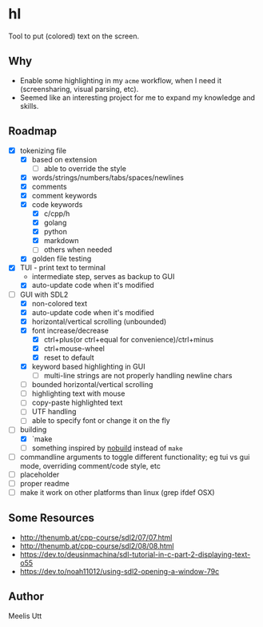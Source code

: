 # hl


Tool to put (colored) text on the screen.

## Why

* Enable some highlighting in my `acme` workflow, when I need it (screensharing, visual parsing, etc).
* Seemed like an interesting project for me to expand my knowledge and skills.

## Roadmap

- [x] tokenizing file
	- [x] based on extension
		- [ ] able to override the style
	- [x] words/strings/numbers/tabs/spaces/newlines
	- [x] comments
	- [x] comment keywords
	- [x] code keywords
		- [x] c/cpp/h
		- [x] golang
		- [x] python
		- [x] markdown
		- [ ] others when needed
	- [x] golden file testing
- [x] TUI - print text to terminal
	- intermediate step, serves as backup to GUI
	- [x] auto-update code when it's modified
- [ ] GUI with SDL2
	- [x] non-colored text
	- [x] auto-update code when it's modified
	- [x] horizontal/vertical scrolling (unbounded)
	- [x] font increase/decrease
		- [x] ctrl+plus(or ctrl+equal for convenience)/ctrl+minus
		- [x] ctrl+mouse-wheel
		- [x] reset to default
	- [x] keyword based highlighting in GUI
		- [ ] multi-line strings are not properly handling newline chars
	- [ ] bounded horizontal/vertical scrolling
	- [ ] highlighting text with mouse
	- [ ] copy-paste highlighted text
	- [ ] UTF handling
	- [ ] able to specify font or change it on the fly
- [ ] building
	- [x] `make
	- [ ] something inspired by [nobuild](https://github.com/tsoding/nob.h) instead of `make`
- [ ] commandline arguments to toggle different functionality; eg tui vs gui mode, overriding comment/code style, etc
- [ ] placeholder
- [ ] proper readme
- [ ] make it work on other platforms than linux (grep ifdef OSX)

## Some Resources

- http://thenumb.at/cpp-course/sdl2/07/07.html
- http://thenumb.at/cpp-course/sdl2/08/08.html
- https://dev.to/deusinmachina/sdl-tutorial-in-c-part-2-displaying-text-o55
- https://dev.to/noah11012/using-sdl2-opening-a-window-79c


## Author

Meelis Utt